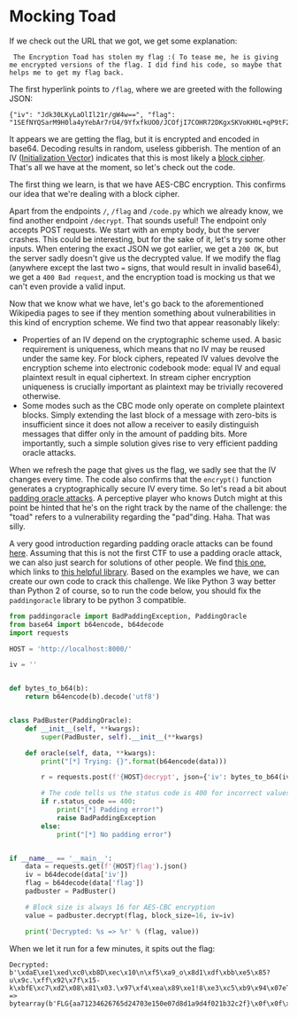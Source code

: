 # Mocking Toad

If we check out the URL that we got, we get some explanation:

```
 The Encryption Toad has stolen my flag :( To tease me, he is giving me encrypted versions of the flag. I did find his code, so maybe that helps me to get my flag back. 
```

The first hyperlink points to `/flag`, where we are greeted with the following JSON:

```
{"iv": "Jdk30LKyLaOlIl21r/gW4w==", "flag": "1SEfNYQSarM9H0la4yYebAr7rU4/9YfxfkUO0/JCOfjI7COHR72DKgxSKVoKH0L+qP9tF2c5fWWLiRDZ6uJAOw=="}
```

It appears we are getting the flag, but it is encrypted and encoded in base64. Decoding results in random, useless gibberish. The mention of an IV ([Initialization Vector](https://en.wikipedia.org/wiki/Initialization_vector)) indicates that this is most likely a [block cipher](https://en.wikipedia.org/wiki/Block_cipher). That's all we have at the moment, so let's check out the code.

The first thing we learn, is that we have AES-CBC encryption. This confirms our idea that we're dealing with a block cipher.

Apart from the endpoints `/`, `/flag` and `/code.py` which we already know, we find another endpoint `/decrypt`. That sounds useful! The endpoint only accepts POST requests. We start with an empty body, but the server crashes. This could be interesting, but for the sake of it, let's try some other inputs. When entering the exact JSON we got earlier, we get a `200 OK`, but the server sadly doesn't give us the decrypted value. If we modify the flag (anywhere except the last two `=` signs, that would result in invalid base64), we get a `400 Bad request`, and the encryption toad is mocking us that we can't even provide a valid input.

Now that we know what we have, let's go back to the aforementioned Wikipedia pages to see if they mention something about vulnerabilities in this kind of encryption scheme. We find two that appear reasonably likely:

* Properties of an IV depend on the cryptographic scheme used. A basic requirement is uniqueness, which means that no IV may be reused under the same key. For block ciphers, repeated IV values devolve the encryption scheme into electronic codebook mode: equal IV and equal plaintext result in equal ciphertext. In stream cipher encryption uniqueness is crucially important as plaintext may be trivially recovered otherwise.
* Some modes such as the CBC mode only operate on complete plaintext blocks. Simply extending the last block of a message with zero-bits is insufficient since it does not allow a receiver to easily distinguish messages that differ only in the amount of padding bits. More importantly, such a simple solution gives rise to very efficient padding oracle attacks.

When we refresh the page that gives us the flag, we sadly see that the IV changes every time. The code also confirms that the `encrypt()` function generates a cryptographically secure IV every time. So let's read a bit about [padding oracle attacks](https://en.wikipedia.org/wiki/Padding_oracle_attack). A perceptive player who knows Dutch might at this point be hinted that he's on the right track by the name of the challenge: the "toad" refers to a vulnerability regarding the "pad"ding. Haha. That was silly.

A very good introduction regarding padding oracle attacks can be found [here](https://robertheaton.com/2013/07/29/padding-oracle-attack/). Assuming that this is not the first CTF to use a padding oracle attack, we can also just search for solutions of other people. We find [this one](https://eugenekolo.com/blog/csaw-qual-ctf-2016/), which links to [this helpful library](https://github.com/mwielgoszewski/python-paddingoracle). Based on the examples we have, we can create our own code to crack this challenge. We like Python 3 way better than Python 2 of course, so to run the code below, you should fix the `paddingoracle` library to be python 3 compatible.

```python
from paddingoracle import BadPaddingException, PaddingOracle
from base64 import b64encode, b64decode
import requests

HOST = 'http://localhost:8000/'

iv = ''


def bytes_to_b64(b):
    return b64encode(b).decode('utf8')


class PadBuster(PaddingOracle):
    def __init__(self, **kwargs):
        super(PadBuster, self).__init__(**kwargs)

    def oracle(self, data, **kwargs):
        print("[*] Trying: {}".format(b64encode(data)))

        r = requests.post(f'{HOST}decrypt', json={'iv': bytes_to_b64(iv), 'flag': bytes_to_b64(data)})

        # The code tells us the status code is 400 for incorrect values, and 200 for correct values.
        if r.status_code == 400:
            print("[*] Padding error!")
            raise BadPaddingException
        else:
            print("[*] No padding error")


if __name__ == '__main__':
    data = requests.get(f'{HOST}flag').json()
    iv = b64decode(data['iv'])
    flag = b64decode(data['flag'])
    padbuster = PadBuster()

    # Block size is always 16 for AES-CBC encryption
    value = padbuster.decrypt(flag, block_size=16, iv=iv)

    print('Decrypted: %s => %r' % (flag, value))
```

When we let it run for a few minutes, it spits out the flag:

```
Decrypted: b'\xdaE\xe1\xed\xc0\xb8D\xec\x10\n\xf5\xa9_o\x8d1\xdf\xbb\xe5\x85?u\x9c.\xff\x92\x7f\x15-k\xbfE\xc7\xd2\x08\x81\x03.\x97\xf4\xea\x89\xe1!8\xe3\xc5\xb9\x94\x07eT\x06\x07}\xda\x9e\x1a\xb3HG\x8c\xa69' => bytearray(b'FLG{aa71234626765d24703e150e07d8d1a9d4f021b32c2f}\x0f\x0f\x0f\x0f\x0f\x0f\x0f\x0f\x0f\x0f\x0f\x0f\x0f\x0f\x0f')
```
